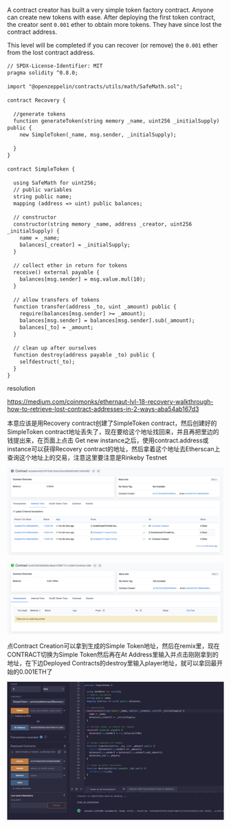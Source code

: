 A contract creator has built a very simple token factory contract. Anyone can create new tokens with ease. After deploying the first token contract, the creator sent `0.001` ether to obtain more tokens. They have since lost the contract address.

This level will be completed if you can recover (or remove) the `0.001` ether from the lost contract address.

```solidity
// SPDX-License-Identifier: MIT
pragma solidity ^0.8.0;

import "@openzeppelin/contracts/utils/math/SafeMath.sol";

contract Recovery {

  //generate tokens
  function generateToken(string memory _name, uint256 _initialSupply) public {
    new SimpleToken(_name, msg.sender, _initialSupply);
  
  }
}

contract SimpleToken {

  using SafeMath for uint256;
  // public variables
  string public name;
  mapping (address => uint) public balances;

  // constructor
  constructor(string memory _name, address _creator, uint256 _initialSupply) {
    name = _name;
    balances[_creator] = _initialSupply;
  }

  // collect ether in return for tokens
  receive() external payable {
    balances[msg.sender] = msg.value.mul(10);
  }

  // allow transfers of tokens
  function transfer(address _to, uint _amount) public { 
    require(balances[msg.sender] >= _amount);
    balances[msg.sender] = balances[msg.sender].sub(_amount);
    balances[_to] = _amount;
  }

  // clean up after ourselves
  function destroy(address payable _to) public {
    selfdestruct(_to);
  }
}
```







resolution

https://medium.com/coinmonks/ethernaut-lvl-18-recovery-walkthrough-how-to-retrieve-lost-contract-addresses-in-2-ways-aba54ab167d3

本意应该是用Recovery contract创建了SimpleToken contract，然后创建好的SimpleToken contract地址丢失了，现在要给这个地址找回来，并且再把里边的钱提出来，在页面上点击 Get new instance之后，使用contract.address或instance可以获得Recovery contract的地址，然后拿着这个地址去Etherscan上查询这个地址上的交易，注意这里要注意是Rinkeby Testnet

![](../recoverytxns.png)

![](../simpletokenaddress.png)

点Contract Creation可以拿到生成的Simple Token地址，然后在remix里，现在CONTRACT切换为Simple Token然后再在At Address里输入并点击刚刚拿到的地址，在下边Deployed Contracts的destroy里输入player地址，就可以拿回最开始的0.001ETH了

![](../recoveryethers.png)